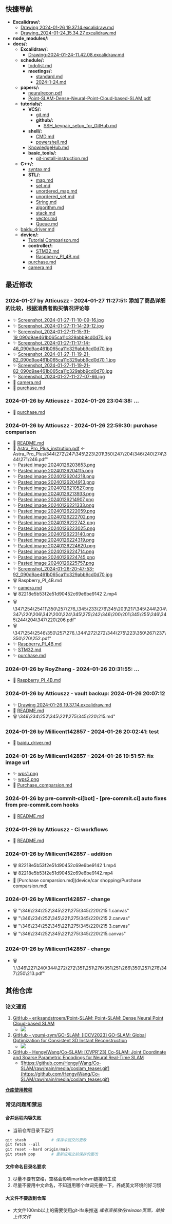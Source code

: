 ## 快捷导航
- **Excalidraw/:**
  - [Drawing 2024-01-26 19.37.14.excalidraw.md](Excalidraw/Drawing_2024-01-26_19.37.14.excalidraw.md)
  - [Drawing_2024-01-24_15.34.27.excalidraw.md](Excalidraw/Drawing_2024-01-24_15.34.27.excalidraw.md)
- **node_modules/:**
- **docs/:**
  - **Excalidraw/:**
    - [Drawing-2024-01-24-11.42.08.excalidraw.md](docs/Excalidraw/Drawing-2024-01-24-11.42.08.excalidraw.md)
  - **schedule/:**
    - [todolist.md](docs/schedule/todolist.md)
    - **meetings/:**
      - [standard.md](docs/schedule/meetings/standard.md)
      - [2024-1-24.md](docs/schedule/meetings/2024-1-24.md)
  - **papers/:**
    - [neuralrecon.pdf](docs/papers/neuralrecon.pdf)
    - [Point-SLAM-Dense-Neural-Point-Cloud-based-SLAM.pdf](docs/papers/Point-SLAM-Dense-Neural-Point-Cloud-based-SLAM.pdf)
  - **tutorials/:**
    - **VCS/:**
      - [git.md](docs/tutorials/VCS/git.md)
      - **github/:**
        - [SSH_keypair_setup_for_GitHub.md](docs/tutorials/VCS/github/SSH_keypair_setup_for_GitHub.md)
    - **shell/:**
      - [CMD.md](docs/tutorials/shell/CMD.md)
      - [powershell.md](docs/tutorials/shell/powershell.md)
    - [KnowledgeHub.md](docs/tutorials/KnowledgeHub.md)
    - **basic_tools/:**
      - [git-install-instruction.md](docs/tutorials/basic_tools/git-install-instruction.md)
  - **C++/:**
    - [syntax.md](docs/C++/syntax.md)
    - **STL/:**
      - [map.md](docs/C++/STL/map.md)
      - [set.md](docs/C++/STL/set.md)
      - [unordered_map.md](docs/C++/STL/unordered_map.md)
      - [unordered_set.md](docs/C++/STL/unordered_set.md)
      - [String.md](docs/C++/STL/String.md)
      - [algorithm.md](docs/C++/STL/algorithm.md)
      - [stack.md](docs/C++/STL/stack.md)
      - [vector.md](docs/C++/STL/vector.md)
      - [Queue.md](docs/C++/STL/Queue.md)
  - [baidu_driver.md](docs/baidu_driver.md)
  - **device/:**
    - [Tutorial Comparison.md](docs/device/Tutorial_Comparison.md)
    - **controller/:**
      - [STM32.md](docs/device/controller/STM32.md)
      - [Raspberry_PI_4B.md](docs/device/controller/Raspberry_PI_4B.md)
    - [purchase.md](docs/device/purchase.md)
    - [camera.md](docs/device/camera.md)
## 最近修改
### 2024-01-27 by Atticuszz - 2024-01-27 11:27:51: 添加了商品详细的比较，根据消费者购买情况评论等
- ✨ [Screenshot_2024-01-27-11-10-09-16.jpg](assets/Screenshot_2024-01-27-11-10-09-16.jpg)
- ✨ [Screenshot_2024-01-27-11-14-29-12.jpg](assets/Screenshot_2024-01-27-11-14-29-12.jpg)
- ✨ [Screenshot_2024-01-27-11-15-31-19_090d9ae461b065ca11c329abb9cd0d70.jpg](assets/Screenshot_2024-01-27-11-15-31-19_090d9ae461b065ca11c329abb9cd0d70.jpg)
- ✨ [Screenshot_2024-01-27-11-17-14-46_090d9ae461b065ca11c329abb9cd0d70.jpg](assets/Screenshot_2024-01-27-11-17-14-46_090d9ae461b065ca11c329abb9cd0d70.jpg)
- ✨ [Screenshot_2024-01-27-11-19-21-82_090d9ae461b065ca11c329abb9cd0d70 1.jpg](assets/Screenshot_2024-01-27-11-19-21-82_090d9ae461b065ca11c329abb9cd0d70_1.jpg)
- ✨ [Screenshot_2024-01-27-11-19-21-82_090d9ae461b065ca11c329abb9cd0d70.jpg](assets/Screenshot_2024-01-27-11-19-21-82_090d9ae461b065ca11c329abb9cd0d70.jpg)
- ✨ [Screenshot_2024-01-27-11-27-07-66.jpg](assets/Screenshot_2024-01-27-11-27-07-66.jpg)
- 🔨 [camera.md](docs/device/camera.md)
- 🔨 [purchase.md](docs/device/purchase.md)
### 2024-01-26 by Atticuszz - 2024-01-26 23:04:38: ...
- 🔨 [purchase.md](docs/device/purchase.md)
### 2024-01-26 by Atticuszz - 2024-01-26 22:59:30: purchase comparison
- 🔨 [README.md](README.md)
- 🚚 [Astra_Pro_Plus_instrution.pdf](assets/Astra_Pro_Plus_instrution.pdf) <- Astra_Pro_Plus\344\272\247\345\223\201\350\247\204\346\240\274\344\271\246.pdf"
- ✨ [Pasted image 20240126203653.png](assets/Pasted_image_20240126203653.png)
- ✨ [Pasted image 20240126204115.png](assets/Pasted_image_20240126204115.png)
- ✨ [Pasted image 20240126204218.png](assets/Pasted_image_20240126204218.png)
- ✨ [Pasted image 20240126204913.png](assets/Pasted_image_20240126204913.png)
- ✨ [Pasted image 20240126210527.png](assets/Pasted_image_20240126210527.png)
- ✨ [Pasted image 20240126213933.png](assets/Pasted_image_20240126213933.png)
- ✨ [Pasted image 20240126214907.png](assets/Pasted_image_20240126214907.png)
- ✨ [Pasted image 20240126221333.png](assets/Pasted_image_20240126221333.png)
- ✨ [Pasted image 20240126222059.png](assets/Pasted_image_20240126222059.png)
- ✨ [Pasted image 20240126222702.png](assets/Pasted_image_20240126222702.png)
- ✨ [Pasted image 20240126222742.png](assets/Pasted_image_20240126222742.png)
- ✨ [Pasted image 20240126223025.png](assets/Pasted_image_20240126223025.png)
- ✨ [Pasted image 20240126223140.png](assets/Pasted_image_20240126223140.png)
- ✨ [Pasted image 20240126224319.png](assets/Pasted_image_20240126224319.png)
- ✨ [Pasted image 20240126224620.png](assets/Pasted_image_20240126224620.png)
- ✨ [Pasted image 20240126224714.png](assets/Pasted_image_20240126224714.png)
- ✨ [Pasted image 20240126224745.png](assets/Pasted_image_20240126224745.png)
- ✨ [Pasted image 20240126225757.png](assets/Pasted_image_20240126225757.png)
- ✨ [Screenshot_2024-01-26-20-47-53-92_090d9ae461b065ca11c329abb9cd0d70.jpg](assets/Screenshot_2024-01-26-20-47-53-92_090d9ae461b065ca11c329abb9cd0d70.jpg)
- 🗑️ Raspberry_PI_4B.md
- ✨ [camera.md](docs/device/camera.md)
- 🗑️ 82218e5b53f2e51d90452c69e6be9142 2.mp4
- 🗑️ \347\254\25411\350\257\276_\345\233\276\345\203\217\345\244\204\347\220\206\342\200\224\345\275\242\346\200\201\345\255\246\345\244\204\347\220\206.pdf"
- 🗑️ \347\254\2546\350\257\276_\344\272\272\344\275\223\350\267\237\350\270\252.pdf"
- ✨ [Raspberry_PI_4B.md](docs/device/controller/Raspberry_PI_4B.md)
- ✨ [STM32.md](docs/device/controller/STM32.md)
- ✨ [purchase.md](docs/device/purchase.md)
### 2024-01-26 by RoyZhang - 2024-01-26 20:31:55: ...
- 🔨 [Raspberry_PI_4B.md](docs/device/controller/Raspberry_PI_4B.md)
### 2024-01-26 by Atticuszz - vault backup: 2024-01-26 20:07:12
- ✨ [Drawing 2024-01-26 19.37.14.excalidraw.md](Excalidraw/Drawing_2024-01-26_19.37.14.excalidraw.md)
- 🔨 [README.md](README.md)
- 🗑️ \346\234\252\345\221\275\345\220\215.md"
### 2024-01-26 by Millicent142857 - 2024-01-26 20:02:41: test
- 🔨 [baidu_driver.md](docs/baidu_driver.md)
### 2024-01-26 by Millicent142857 - 2024-01-26 19:51:57: fix image url
- ✨ [wps1.png](assets/wps1.png)
- ✨ [wps2.png](assets/wps2.png)
- 🔨 [Purchase_comparsion.md](device/car_shopping/Purchase_comparsion.md)
### 2024-01-26 by pre-commit-ci[bot] - [pre-commit.ci] auto fixes from pre-commit.com hooks
- 🔨 [README.md](README.md)
### 2024-01-26 by Atticuszz - Ci workflows
- 🔨 [README.md](README.md)
### 2024-01-26 by Millicent142857 - addition
- 🗑️ 82218e5b53f2e51d90452c69e6be9142 1.mp4
- 🗑️ 82218e5b53f2e51d90452c69e6be9142.mp4
- 🔨 [Purchase comparsion.md](device/car shopping/Purchase comparsion.md)
### 2024-01-26 by Millicent142857 - change
- 🗑️ "\346\234\252\345\221\275\345\220\215 1.canvas"
- 🗑️ "\346\234\252\345\221\275\345\220\215 2.canvas"
- 🗑️ "\346\234\252\345\221\275\345\220\215 3.canvas"
- 🗑️ "\346\234\252\345\221\275\345\220\215.canvas"
### 2024-01-26 by Millicent142857 - change
- 🗑️ 1.\346\227\240\344\272\272\351\251\276\351\251\266\350\257\276\347\250\213.pdf"
## 其他仓库

### 论文速览

1. [GitHub - eriksandstroem/Point-SLAM: Point-SLAM: Dense Neural Point Cloud-based SLAM](https://github.com/eriksandstroem/Point-SLAM)
   - ![](https://github.com/eriksandstroem/Point-SLAM/raw/main/media/office_4.gif)
2. [GitHub - youmi-zym/GO-SLAM: [ICCV2023] GO-SLAM: Global Optimization for Consistent 3D Instant Reconstruction](https://github.com/youmi-zym/GO-SLAM)
   - ![](https://github.com/youmi-zym/GO-SLAM/raw/main/images/comparison.png)
3. [GitHub - HengyiWang/Co-SLAM: [CVPR'23] Co-SLAM: Joint Coordinate and Sparse Parametric Encodings for Neural Real-Time SLAM](https://github.com/HengyiWang/Co-SLAM)
   - ![https://github.com/HengyiWang/Co-SLAM/raw/main/media/coslam_teaser.gif](https://github.com/HengyiWang/Co-SLAM/raw/main/media/coslam_teaser.gif)

**[仓库使用教程](docs/tutorials/KnowledgeHub.md)**

### 常见问题和禁忌

#### 合并远程内容失败

- 当前仓库目录下运行

```PowerShell
git stash           # 保存未提交的更改
git fetch --all
git reset --hard origin/main
git stash pop       # 重新应用之前保存的更改
```

#### 文件命名目录名要求

1. 尽量不要有空格，空格会影响markdown链接的生成
2. 尽量不要用中文命名，不知道用哪个单词先搜一下，养成英文环境的好习惯

#### 大文件不要放到仓库

- 大文件100mb以上的需要使用git-lfs来推送 _或者直接放在release页面，单独上传文件_
